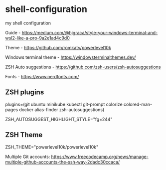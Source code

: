 # shell-configuration
my shell configuration

Guide - https://medium.com/@hjgraca/style-your-windows-terminal-and-wsl2-like-a-pro-9a2e1ad4c9d0

Theme - https://github.com/romkatv/powerlevel10k

Windows terminal theme - https://windowsterminalthemes.dev/

ZSH Auto suggestions - https://github.com/zsh-users/zsh-autosuggestions

Fonts - https://www.nerdfonts.com/

ZSH plugins
-----------
plugins=(git ubuntu minikube kubectl git-prompt colorize colored-man-pages docker alias-finder zsh-autosuggestions)

ZSH_AUTOSUGGEST_HIGHLIGHT_STYLE="fg=244"

ZSH Theme
---------
ZSH_THEME="powerlevel10k/powerlevel10k"


Multiple Git accounts:
https://www.freecodecamp.org/news/manage-multiple-github-accounts-the-ssh-way-2dadc30ccaca/
